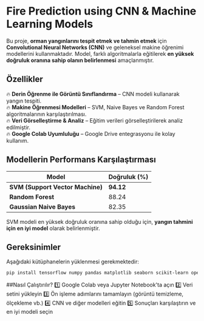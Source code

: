# Fire Prediction using CNN & Machine Learning Models

Bu proje, **orman yangınlarını tespit etmek ve tahmin etmek** için **Convolutional Neural Networks (CNN)** ve geleneksel makine öğrenimi modellerini kullanmaktadır. Model, farklı algoritmalarla eğitilerek **en yüksek doğruluk oranına sahip olanın belirlenmesi** amaçlanmıştır.

## Özellikler
🔥 **Derin Öğrenme ile Görüntü Sınıflandırma** – CNN modeli kullanarak yangın tespiti.  
🔥 **Makine Öğrenmesi Modelleri** – SVM, Naive Bayes ve Random Forest algoritmalarının karşılaştırılması.  
🔥 **Veri Görselleştirme & Analiz** – Eğitim verileri görselleştirilerek analiz edilmiştir.  
🔥 **Google Colab Uyumluluğu** – Google Drive entegrasyonu ile kolay kullanım.  

## Modellerin Performans Karşılaştırması
| Model | Doğruluk (%) |
|--------|------------|
| **SVM (Support Vector Machine)** | **94.12** |
| **Random Forest** | 88.24 |
| **Gaussian Naive Bayes** | 82.35 |

SVM modeli en yüksek doğruluk oranına sahip olduğu için, **yangın tahmini için en iyi model** olarak belirlenmiştir.

## Gereksinimler
Aşağıdaki kütüphanelerin yüklenmesi gerekmektedir:

```bash
pip install tensorflow numpy pandas matplotlib seaborn scikit-learn opencv-python
```

##Nasıl Çalıştırılır?
1️⃣ Google Colab veya Jupyter Notebook'ta açın
2️⃣ Veri setini yükleyin
3️⃣ Ön işleme adımlarını tamamlayın (görüntü temizleme, ölçekleme vb.)
4️⃣ CNN ve diğer modelleri eğitin
5️⃣ Sonuçları karşılaştırın ve en iyi modeli seçin
